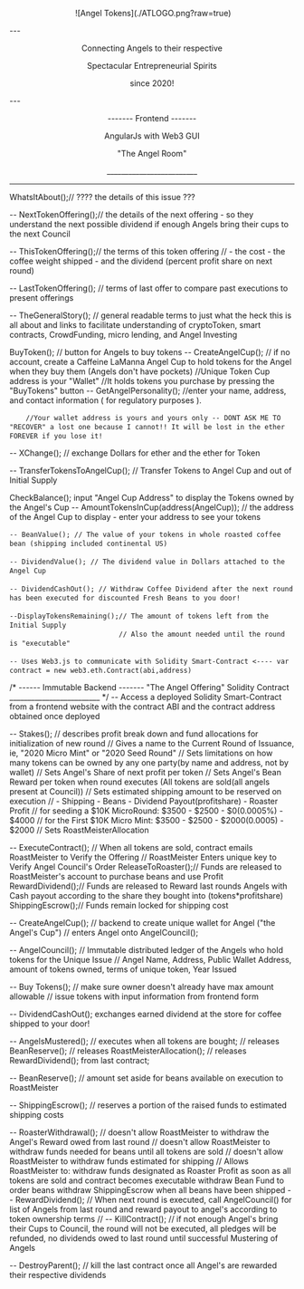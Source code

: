 <p align="center"><img align="center"> ![Angel Tokens](./ATLOGO.png?raw=true)</img></p>
---
<p align="center">Connecting Angels to their respective</p>
<p align="center">Spectacular Entrepreneurial Spirits</p>
<p align="center">since 2020!</p>
---

<p align="center">------- Frontend -------</p>
<p align="center">AngularJs with Web3 GUI</p>
<p align="center">"The Angel Room"</p>
<p align="center">_________________________</p>

---

WhatsItAbout();// ???? the details of this issue ???

  -- NextTokenOffering();// the details of the next offering - so they understand the next possible dividend if enough Angels bring their cups to the next Council

  -- ThisTokenOffering();// the terms of this token offering
                          // - the cost - the coffee weight shipped - and the dividend (percent profit share on next round)

  -- LastTokenOffering(); // terms of last offer to compare past executions to present offerings

  -- TheGeneralStory(); // general readable terms to just what the heck this is all about and links to facilitate understanding of cryptoToken, smart contracts, CrowdFunding, micro lending, and Angel Investing

BuyToken(); // button for Angels to buy tokens
  -- CreateAngelCup(); // if no account, create a Caffeine LaManna Angel Cup to hold tokens for the Angel when they buy them (Angels don't have pockets)
                      //Unique Token Cup address is your "Wallet"
                      //It holds tokens you purchase by pressing the "BuyTokens" button
        -- GetAngelPersonality(); //enter your name, address, and contact information ( for regulatory purposes ).

        //Your wallet address is yours and yours only -- DONT ASK ME TO "RECOVER" a lost one because I cannot!! It will be lost in the ether FOREVER if you lose it!

  -- XChange(); // exchange Dollars for ether and the ether for Token

  -- TransferTokensToAngelCup(); // Transfer Tokens to Angel Cup and out of Initial Supply


CheckBalance(); input "Angel Cup Address" to display the Tokens owned by the Angel's Cup
    -- AmountTokensInCup(address(AngelCup)); // the address of the Angel Cup to display - enter your address to see your tokens

    -- BeanValue(); // The value of your tokens in whole roasted coffee bean (shipping included continental US)

    -- DividendValue(); // The dividend value in Dollars attached to the Angel Cup

    -- DividendCashOut(); // Withdraw Coffee Dividend after the next round has been executed for discounted Fresh Beans to you door!

    --DisplayTokensRemaining();// The amount of tokens left from the Initial Supply
                               // Also the amount needed until the round is "executable"

    -- Uses Web3.js to communicate with Solidity Smart-Contract <---- var contract = new web3.eth.Contract(abi,address)

/*
        ------ Immutable Backend -------
              "The Angel Offering"
               Solidity Contract
           _________________________
*/
-- Access a deployed Solidity Smart-Contract from a frontend website with the contract ABI and the contract address obtained once deployed

-- Stakes(); // describes profit break down and fund allocations for initialization of new round
              // Gives a name to the Current Round of Issuance, ie, "2020 Micro Mint" or "2020 Seed Round"
              // Sets limitations on how many tokens can be owned by any one party(by name and address, not by wallet)
              // Sets Angel's Share of next profit per token
              // Sets Angel's Bean Reward per token when round executes (All tokens are sold(all angels present at Council))
              // Sets estimated shipping amount to be reserved on execution
              // - Shipping - Beans - Dividend Payout(profitshare) - Roaster Profit
              // for seeding a $10K MicroRound: $3500 - $2500 - $0(0.0005%) - $4000
              // for the First $10K Micro Mint: $3500 - $2500 - $2000(0.0005) - $2000
              // Sets RoastMeisterAllocation

-- ExecuteContract(); // When all tokens are sold, contract emails RoastMeister to Verify the Offering
                      // RoastMeister Enters unique key to Verify Angel Council's Order
                      ReleaseToRoaster();// Funds are released to RoastMeister's account to purchase beans and use Profit
                      RewardDividend();// Funds are released to Reward last rounds Angels with Cash payout according to the share they bought into (tokens*profitshare)
                      ShippingEscrow();// Funds remain locked for shipping cost

-- CreateAngelCup(); // backend to create unique wallet for Angel ("the Angel's Cup")
                      // enters Angel onto AngelCouncil();

-- AngelCouncil(); // Immutable distributed ledger of the Angels who hold tokens for the Unique Issue
                    // Angel Name, Address, Public Wallet Address, amount of tokens owned, terms of unique token, Year Issued

-- Buy Tokens(); // make sure owner doesn't already have max amount allowable
                 // issue tokens with input information from frontend form

-- DividendCashOut(); exchanges earned dividend at the store for coffee shipped to your door!

-- AngelsMustered(); // executes when all tokens are bought;
                       // releases BeanReserve();
                       // releases RoastMeisterAllocation();
                       // releases RewardDividend(); from last contract;

-- BeanReserve();  // amount set aside for beans available on execution to RoastMeister

-- ShippingEscrow(); // reserves a portion of the raised funds to estimated shipping costs

-- RoasterWithdrawal();
      // doesn't allow RoastMeister to withdraw the Angel's Reward owed from last round
      // doesn't allow RoastMeister to withdraw funds needed for beans until all tokens are sold
      // doesn't allow RoastMeister to withdraw funds estimated for shipping
      // Allows RoastMeister to:
                withdraw funds designated as Roaster Profit as soon as all tokens are sold and contract becomes executable
                withdraw Bean Fund to order beans
                withdraw ShippingEscrow when all beans have been shipped
-- RewardDividend();
      // When next round is executed, call AngelCouncil() for list of Angels from last round and reward payout to angel's according to token ownership terms
      //
-- KillContract(); // if not enough Angel's bring their Cups to Council,
                      the round will not be executed,
                      all pledges will be refunded,
                      no dividends owed to last round until successful Mustering of Angels

-- DestroyParent(); // kill the last contract once all Angel's are rewarded their respective dividends
